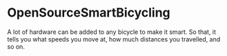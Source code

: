 # OpenSourceSmartBicycling
A lot of hardware can be added to any bicycle to make it smart. So that, it tells you what speeds you move at, how much distances you travelled, and so on.
